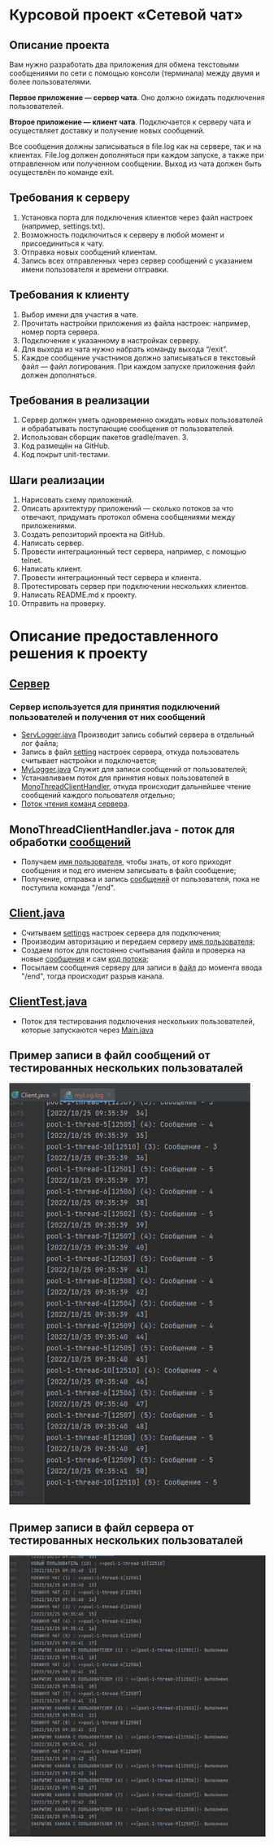 # Курсовой проект «Сетевой чат»

## Описание проекта

Вам нужно разработать два приложения для обмена текстовыми сообщениями по сети с помощью консоли (терминала) между двумя и более пользователями.

**Первое приложение — сервер чата**. Оно должно ожидать подключения пользователей.

**Второе приложение — клиент чата**. Подключается к серверу чата и осуществляет доставку и получение новых сообщений.

Все сообщения должны записываться в file.log как на сервере, так и на клиентах. File.log должен дополняться при каждом запуске, а также при отправленном или полученном сообщении. Выход из чата должен быть осуществлён по команде exit.

## Требования к серверу

1. Установка порта для подключения клиентов через файл настроек (например, settings.txt).
2. Возможность подключиться к серверу в любой момент и присоединиться к чату.
3. Отправка новых сообщений клиентам.
4. Запись всех отправленных через сервер сообщений с указанием имени пользователя и времени отправки.

## Требования к клиенту

1. Выбор имени для участия в чате.
2. Прочитать настройки приложения из файла настроек: например, номер порта сервера.
3. Подключение к указанному в настройках серверу.
4. Для выхода из чата нужно набрать команду выхода “/exit”.
5. Каждое сообщение участников должно записываться в текстовый файл — файл логирования. При каждом запуске приложения файл должен дополняться.

## Требования в реализации

1. Сервер должен уметь одновременно ожидать новых пользователей и обрабатывать поступающие сообщения от пользователей.
2. Использован сборщик пакетов gradle/maven. 3.
3. Код размещён на GitHub.
4. Код покрыт unit-тестами.

## Шаги реализации

1. Нарисовать схему приложений.
2. Описать архитектуру приложений — сколько потоков за что отвечают, придумать протокол обмена сообщениями между приложениями.
3. Создать репозиторий проекта на GitHub.
4. Написать сервер.
5. Провести интеграционный тест сервера, например, с помощью telnet.
6. Написать клиент.
7. Провести интеграционный тест сервера и клиента.
8. Протестировать сервер при подключении нескольких клиентов.
9. Написать README.md к проекту.
10. Отправить на проверку.

# Описание предоставленного решения к проекту
## [Сервер](https://github.com/neo7976/Java-6-Homeworks-Multithreading-6-Course/blob/abb732216266eeb5221c565e48a74bc1e4baa2bc/src/main/java/Server.java)

### Сервер используется для принятия подключений пользователей и получения от них сообщений

- [ServLogger.java](https://github.com/neo7976/Java-6-Homeworks-Multithreading-6-Course/blob/abb732216266eeb5221c565e48a74bc1e4baa2bc/src/main/java/log/ServLogger.java)
Производит запись событий сервера в отдельный лог файла;
- Запись в файл [setting](https://github.com/neo7976/Java-6-Homeworks-Multithreading-6-Course/blob/5bff8cd39e02f240c97360c8128aedfb8c4ca5b7/src/main/java/Server.java#L33-L39) настроек сервера, откуда пользователь считывает настройки и подключается;
- [MyLogger.java](https://github.com/neo7976/Java-6-Homeworks-Multithreading-6-Course/blob/abb732216266eeb5221c565e48a74bc1e4baa2bc/src/main/java/log/MyLogger.java)
Служит для записи сообщений от пользователей;
- Устанавливаем поток для принятия новых пользователей в [MonoThreadClientHandler](https://github.com/neo7976/Java-6-Homeworks-Multithreading-6-Course/blob/abb732216266eeb5221c565e48a74bc1e4baa2bc/src/main/java/thread/MonoThreadClientHandler.java), откуда происходит дальнейшее чтение сообщений каждого польователя отдельно;
- [Поток чтения команд сервера](https://github.com/neo7976/Java-6-Homeworks-Multithreading-6-Course/blob/abb732216266eeb5221c565e48a74bc1e4baa2bc/src/main/java/Server.java#L32-L52).

##  MonoThreadClientHandler.java - поток для обработки [сообщений](https://github.com/neo7976/Java-6-Homeworks-Multithreading-6-Course/blob/abb732216266eeb5221c565e48a74bc1e4baa2bc/src/main/java/thread/MonoThreadClientHandler.java)
- Получаем [имя пользователя](https://github.com/neo7976/Java-6-Homeworks-Multithreading-6-Course/blob/abb732216266eeb5221c565e48a74bc1e4baa2bc/src/main/java/thread/MonoThreadClientHandler.java#L27-L29), чтобы знать, от кого приходят сообщения и под его именем записывать в файл сообщение;
- Получение, отправка и запись [сообщений](https://github.com/neo7976/Java-6-Homeworks-Multithreading-6-Course/blob/abb732216266eeb5221c565e48a74bc1e4baa2bc/src/main/java/thread/MonoThreadClientHandler.java#L31-L48) от пользователя, пока не поступила команда "/end".

## [Client.java](https://github.com/neo7976/Java-6-Homeworks-Multithreading-6-Course/blob/abb732216266eeb5221c565e48a74bc1e4baa2bc/src/main/java/Client.java)

- Считываем [settings](https://github.com/neo7976/Java-6-Homeworks-Multithreading-6-Course/blob/abb732216266eeb5221c565e48a74bc1e4baa2bc/src/main/java/Client.java#L23-L38) настроек сервера для подключения;
- Производим авторизацию и передаем серверу [имя пользователя](https://github.com/neo7976/Java-6-Homeworks-Multithreading-6-Course/blob/abb732216266eeb5221c565e48a74bc1e4baa2bc/src/main/java/Client.java#L40-L51);
- Создаем поток для постоянно считывания файла и проверка на новые [сообщения](https://github.com/neo7976/Java-6-Homeworks-Multithreading-6-Course/blob/abb732216266eeb5221c565e48a74bc1e4baa2bc/src/main/java/Client.java#L54-L55) и сам [код потока](https://github.com/neo7976/Java-6-Homeworks-Multithreading-6-Course/blob/abb732216266eeb5221c565e48a74bc1e4baa2bc/src/main/java/thread/ThreadReadMessage.java);
- Посылаем сообщения серверу для записи в [файл](https://github.com/neo7976/Java-6-Homeworks-Multithreading-6-Course/blob/abb732216266eeb5221c565e48a74bc1e4baa2bc/src/main/java/Client.java#L57-L85) до момента ввода "/end", тогда происходит разрыв канала.

## [ClientTest.java](https://github.com/neo7976/Java-6-Homeworks-Multithreading-6-Course/blob/abb732216266eeb5221c565e48a74bc1e4baa2bc/src/main/java/thread/ClientTest.java)

- Поток для тестирования подключения нескольких пользователей, которые запускаются через [Main.java](https://github.com/neo7976/Java-6-Homeworks-Multithreading-6-Course/blob/abb732216266eeb5221c565e48a74bc1e4baa2bc/src/main/java/Main.java)

## Пример записи в файл сообщений от тестированных нескольких пользоваталей
![](/src/main/resources/logUser.png)
## Пример записи в файл сервера от тестированных нескольких пользоваталей
![](/src/main/resources/logServ.png)